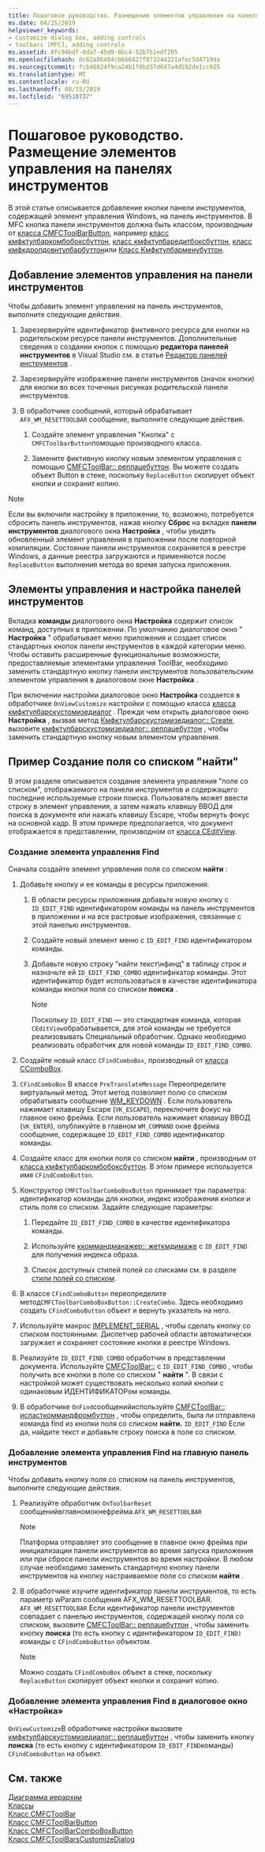 ```yaml
---
title: Пошаговое руководство. Размещение элементов управления на панелях инструментов
ms.date: 04/25/2019
helpviewer_keywords:
- Customize dialog box, adding controls
- toolbars [MFC], adding controls
ms.assetid: 8fc94bdf-0da7-45d9-8bc4-52b7b1edf205
ms.openlocfilehash: 0c62a8b484cb666427f873244221afec5d4719da
ms.sourcegitcommit: fcb48824f9ca24b1f8bd37d647a4d592de1cc925
ms.translationtype: MT
ms.contentlocale: ru-RU
ms.lasthandoff: 08/15/2019
ms.locfileid: "69510737"
---
```

# <a name="walkthrough-putting-controls-on-toolbars"></a>Пошаговое руководство. Размещение элементов управления на панелях инструментов

В этой статье описывается добавление кнопки панели инструментов, содержащей элемент управления Windows, на панель инструментов. В MFC кнопка панели инструментов должна быть классом, производным от [класса CMFCToolBarButton](../mfc/reference/cmfctoolbarbutton-class.md), например [класс кмфктулбаркомбобоксбуттон](../mfc/reference/cmfctoolbarcomboboxbutton-class.md), [класс кмфктулбаредитбоксбуттон](../mfc/reference/cmfctoolbareditboxbutton-class.md), [класс кмфкдропдовнтулбарбуттон](../mfc/reference/cmfcdropdowntoolbarbutton-class.md)или [ Класс Кмфктулбарменубуттон](../mfc/reference/cmfctoolbarmenubutton-class.md).

## <a name="adding-controls-to-toolbars"></a>Добавление элементов управления на панели инструментов

Чтобы добавить элемент управления на панель инструментов, выполните следующие действия.

1. Зарезервируйте идентификатор фиктивного ресурса для кнопки на родительском ресурсе панели инструментов. Дополнительные сведения о создании кнопок с помощью **редактора панелей инструментов** в Visual Studio см. в статье [Редактор панелей инструментов](../windows/toolbar-editor.md) .

1. Зарезервируйте изображение панели инструментов (значок кнопки) для кнопки во всех точечных рисунках родительской панели инструментов.

1. В обработчике сообщений, который обрабатывает `AFX_WM_RESETTOOLBAR` сообщение, выполните следующие действия.

   1. Создайте элемент управления "Кнопка" с `CMFCToolbarButton`помощью производного класса.

   1. Замените фиктивную кнопку новым элементом управления с помощью [CMFCToolBar:: реплацебуттон](../mfc/reference/cmfctoolbar-class.md#replacebutton). Вы можете создать объект Button в стеке, поскольку `ReplaceButton` скопирует объект кнопки и сохранит копию.

> [!NOTE]
>  Если вы включили настройку в приложении, то, возможно, потребуется сбросить панель инструментов, нажав кнопку **Сброс** на вкладке **панели инструментов** диалогового окна **Настройка** , чтобы увидеть обновленный элемент управления в приложении после повторной компиляции. Состояние панели инструментов сохраняется в реестре Windows, а данные реестра загружаются и применяются после `ReplaceButton` выполнения метода во время запуска приложения.

## <a name="toolbar-controls-and-customization"></a>Элементы управления и настройка панелей инструментов

Вкладка **команды** диалогового окна **Настройка** содержит список команд, доступных в приложении. По умолчанию диалоговое окно " **Настройка** " обрабатывает меню приложения и создает список стандартных кнопок панели инструментов в каждой категории меню. Чтобы оставить расширенные функциональные возможности, предоставляемые элементами управления ToolBar, необходимо заменить стандартную кнопку панели инструментов пользовательским элементом управления в диалоговом окне **Настройка** .

При включении настройки диалоговое окно **Настройка** создается в обработчике `OnViewCustomize` настройки с помощью класса [класса кмфктулбарскустомизедиалог](../mfc/reference/cmfctoolbarscustomizedialog-class.md) . Прежде чем открыть диалоговое окно **Настройка** , вызвав метод [Кмфктулбарскустомизедиалог:: Create](../mfc/reference/cmfctoolbarscustomizedialog-class.md#create), вызовите [кмфктулбарскустомизедиалог:: реплацебуттон](../mfc/reference/cmfctoolbarscustomizedialog-class.md#replacebutton) , чтобы заменить стандартную кнопку новым элементом управления.

## <a name="example-creating-a-find-combo-box"></a>Пример Создание поля со списком "найти"

В этом разделе описывается создание элемента управления "поле со списком", отображаемого на панели инструментов и содержащего последние используемые строки поиска. Пользователь может ввести строку в элемент управления, а затем нажать клавишу ВВОД для поиска в документе или нажать клавишу Escape, чтобы вернуть фокус на основной кадр. В этом примере предполагается, что документ отображается в представлении, производном от [класса CEditView](../mfc/reference/ceditview-class.md).

### <a name="creating-the-find-control"></a>Создание элемента управления Find

Сначала создайте элемент управления поля со списком **найти** :

1. Добавьте кнопку и ее команды в ресурсы приложения:

   1. В области ресурсы приложения добавьте новую кнопку с `ID_EDIT_FIND` идентификатором команды на панель инструментов в приложении и на все растровые изображения, связанные с этой панелью инструментов.

   1. Создайте новый элемент меню с `ID_EDIT_FIND` идентификатором команды.

   1. Добавьте новую строку "найти текст\нфинд" в таблицу строк и назначьте ей `ID_EDIT_FIND_COMBO` идентификатор команды. Этот идентификатор будет использоваться в качестве идентификатора команды кнопки поля со списком **поиска** .

        > [!NOTE]
        > Поскольку `ID_EDIT_FIND` — это стандартная команда, которая `CEditView`обрабатывается, для этой команды не требуется реализовывать Специальный обработчик.  Однако необходимо реализовать обработчик для новой команды `ID_EDIT_FIND_COMBO`.

1. Создайте новый класс `CFindComboBox`, производный от [класса CComboBox](../mfc/reference/ccombobox-class.md).

1. `CFindComboBox` В классе `PreTranslateMessage` Переопределите виртуальный метод. Этот метод позволяет полю со списком обрабатывать сообщение [WM_KEYDOWN](/windows/win32/inputdev/wm-keydown) . Если пользователь нажимает клавишу Escape (`VK_ESCAPE`), переключите фокус на главное окно фрейма. Если пользователь нажимает клавишу ВВОД (`VK_ENTER`), опубликуйте в главном `WM_COMMAND` окне фрейма сообщение, содержащее `ID_EDIT_FIND_COMBO` идентификатор команды.

1. Создайте класс для кнопки поля со списком **найти** , производным от [класса кмфктулбаркомбобоксбуттон](../mfc/reference/cmfctoolbarcomboboxbutton-class.md). В этом примере используется имя `CFindComboButton`.

1. Конструктор `CMFCToolbarComboBoxButton` принимает три параметра: идентификатор команды для кнопки, индекс изображения кнопки и стиль поля со списком. Задайте следующие параметры:

   1. Передайте `ID_EDIT_FIND_COMBO` в качестве идентификатора команды.

   1. Используйте [ккоммандманажер:: жеткмдимаже](reference/internal-classes.md) с `ID_EDIT_FIND` для получения индекса образа.

   1. Список доступных стилей полей со списками см. в разделе [стили полей со списком](../mfc/reference/styles-used-by-mfc.md#combo-box-styles).

1. В классе `CFindComboButton` переопределите метод`CMFCToolbarComboBoxButton::CreateCombo`. Здесь необходимо создать `CFindComboButton` объект и вернуть указатель на него.

1. Используйте макрос [IMPLEMENT_SERIAL](../mfc/reference/run-time-object-model-services.md#implement_serial) , чтобы сделать кнопку со списком постоянными. Диспетчер рабочей области автоматически загружает и сохраняет состояние кнопки в реестре Windows.

1. Реализуйте `ID_EDIT_FIND_COMBO` обработчик в представлении документа. Используйте [CMFCToolBar::](../mfc/reference/cmfctoolbar-class.md#getcommandbuttons) с `ID_EDIT_FIND_COMBO` , чтобы получить все кнопки в поле со списком " **найти** ". В связи с настройкой может существовать несколько копий кнопки с одинаковым ИДЕНТИФИКАТОРом команды.

1. В обработчике `OnFind`сообщенийиспользуйте [CMFCToolBar:: исласткоммандфромбуттон](../mfc/reference/cmfctoolbar-class.md#islastcommandfrombutton) , чтобы определить, была ли отправлена команда find из кнопки поля со списком **найти.** `ID_EDIT_FIND` Если да, найдите текст и добавьте строку поиска в поле со списком.

### <a name="adding-the-find-control-to-the-main-toolbar"></a>Добавление элемента управления Find на главную панель инструментов

Чтобы добавить кнопку поля со списком на панель инструментов, выполните следующие действия.

1. Реализуйте обработчик `OnToolbarReset` сообщенийвглавномокнефрейма.`AFX_WM_RESETTOOLBAR`

    > [!NOTE]
    > Платформа отправляет это сообщение в главное окно фрейма при инициализации панели инструментов во время запуска приложения или при сбросе панели инструментов во время настройки. В любом случае необходимо заменить стандартную кнопку панели инструментов на кнопку настраиваемое поле со списком **найти** .

1. В обработчике изучите идентификатор панели инструментов, то есть параметр wParam сообщения AFX_WM_RESETTOOLBAR. `AFX_WM_RESETTOOLBAR` Если идентификатор панели инструментов совпадает с панелью инструментов, содержащей кнопку поля со списком, вызовите [CMFCToolBar:: реплацебуттон](../mfc/reference/cmfctoolbar-class.md#replacebutton) , чтобы заменить кнопку **поиска** (то есть кнопку с идентификатором `ID_EDIT_FIND)` команды с `CFindComboButton` объектом.

    > [!NOTE]
    > Можно создать `CFindComboBox` объект в стеке, поскольку `ReplaceButton` скопирует объект кнопки и сохранит копию.

### <a name="adding-the-find-control-to-the-customize-dialog-box"></a>Добавление элемента управления Find в диалоговое окно «Настройка»

`OnViewCustomize`В обработчике настройки вызовите [кмфктулбарскустомизедиалог:: реплацебуттон](../mfc/reference/cmfctoolbarscustomizedialog-class.md#replacebutton) , чтобы заменить кнопку **поиска** (то есть кнопку с идентификатором `ID_EDIT_FIND`команды) `CFindComboButton` на объект.

## <a name="see-also"></a>См. также

[Диаграмма иерархии](../mfc/hierarchy-chart.md)<br/>
[Классы](../mfc/reference/mfc-classes.md)<br/>
[Класс CMFCToolBar](../mfc/reference/cmfctoolbar-class.md)<br/>
[Класс CMFCToolBarButton](../mfc/reference/cmfctoolbarbutton-class.md)<br/>
[Класс CMFCToolBarComboBoxButton](../mfc/reference/cmfctoolbarcomboboxbutton-class.md)<br/>
[Класс CMFCToolBarsCustomizeDialog](../mfc/reference/cmfctoolbarscustomizedialog-class.md)
